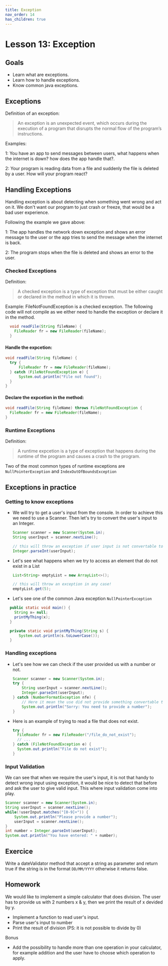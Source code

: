 ```yaml
---
title: Exception
nav_order: 14
has_children: true
---
```


# Lesson 13: Exception

## Goals

- Learn what are exceptions.
- Learn how to handle exceptions.
- Know common java exceptions.

## Exceptions

Definition of an exception:
> An exception is an unexpected event, which occurs during the execution of a program that disrupts the normal flow of the program’s instructions.

Examples:

1: You have an app to send messages between users, what happens when the internet is down? how does the app handle that?.

2: Your program is reading data from a file and suddenly the file is deleted by a user. How will your program react?

## Handling Exceptions
Handling exception is about detecting when something went wrong and act on it. We don't want our program to just crash or freeze, that would be a bad user experience.

Following the example we gave above:

1: The app handles the network down exception and shows an error message to the user or the app tries to send the message when the internet is back.

2: The program stops when the file is deleted and shows an error to the user.

### Checked Exceptions
Definition:
> A checked exception is a type of exception that must be either caught or declared in the method in which it is thrown.

Example: FileNotFoundException is a checked exception. The following code will not compile as we either need to handle the exception or declare it in the method.
```java
  void readFile(String fileName) {
    FileReader fr = new FileReader(fileName);
  }
```

#### Handle the expcetion:
```java
void readFile(String fileName) {
  try {
      FileReader fr = new FileReader(fileName);
  } catch (FileNotFoundException e) {
      System.out.println("File not found");
  }
}
```

#### Declare the expcetion in the method:
```java
void readFile(String fileName) throws FileNotFoundException {
  FileReader fr = new FileReader(fileName);
}
```

### Runtime Exceptions
Definition:
> A runtime expcetion is a type of exception that happens during the runtime of the program and causes a crash to the program.

Two of the most common types of runtime exceptions are `NullPointerException` and `IndexOutOfBoundsException`

## Exceptions in practice
### Getting to know exceptions

* We will try to get a user's input from the console. In order to achieve this we need to use a Scanner. Then let's try to convert the user's input to an Integer.

  ```java
  Scanner scanner = new Scanner(System.in);
  String userInput = scanner.nextLine();

  // this will throw an exception if user input is not convertable to an integer
  Integer.parseInt(userInput);
  ```

* Let's see what happens when we try to access an element that do not exist in a List

  ```java
  List<String> emptyList = new ArrayList<>();

  // this will throw an exception in any case!
  emptyList.get(5);
  ```

* Let's see one of the common Java exception `NullPointerException`
```java
  public static void main() {
    String x= null;
    printMyThing(x);
  }

  private static void printMyThing(String s) {
      System.out.println(s.toLowerCase());
  }
```

### Handling exceptions

* Let's see how we can check if the user provided us with a number or not.
  ```java
  Scanner scanner = new Scanner(System.in);
  try {
      String userInput = scanner.nextLine();
      Integer.parseInt(userInput);
  } catch (NumberFormatException nfe) {
      // Here it mean the use did not provide something convertable to a number
      System.out.println("Sorry: You need to provide a number");
  }
  ```

* Here is an example of trying to read a file that does not exist.
  ```java
  try {
    FileReader fr = new FileReader("/file_do_not_exist");
    // ...
  } catch (FileNotFoundException e) {
    System.out.println("File do not exist");
  }
  ```

### Input Validation

We can see that when we require the user's input, it is not that handy to detect wrong input using exception, it would be nice to detect that before and ask the user to give valid input. This where input validation come into play.

```java
Scanner scanner = new Scanner(System.in);
String userInput = scanner.nextLine();
while(!userInput.matches("[0-9]+")) {
    System.out.println("Please provide a number");
    userInput = scanner.nextLine();
}
int number = Integer.parseInt(userInput);
System.out.println("You have entered: " + number);
```

## Exercice
Write a dateValidator method that accept a string as parameter and return true if the string is in the format `DD/MM/YYYY` otherwise it returns false.

## Homework
We would like to implement a simple calculator that does division. The user has to provide us with 2 numbers x & y, then we print the result of x devided by y.
- Implement a function to read user's input.
- Parse user's input to number
- Print the result of division (PS: it is not possible to divide by 0)

Bonus
- Add the possibility to handle more than one operation in your calculator, for example addition and the user have to choose which operation to apply. 